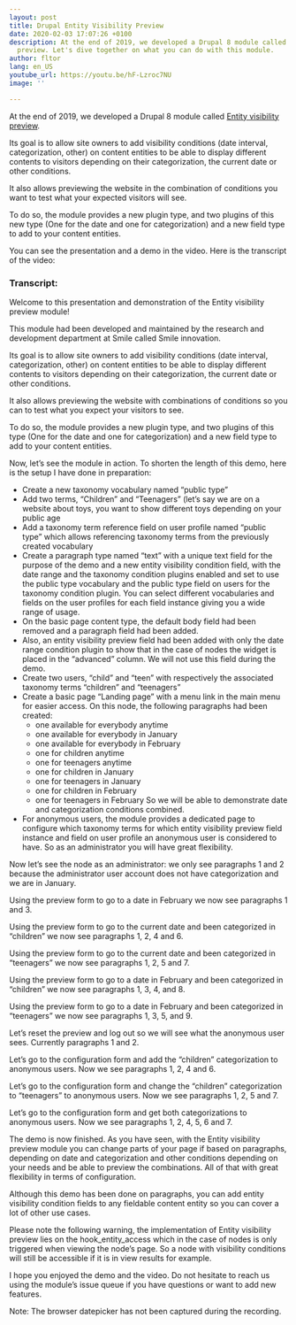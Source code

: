```yaml
---
layout: post
title: Drupal Entity Visibility Preview
date: 2020-02-03 17:07:26 +0100
description: At the end of 2019, we developed a Drupal 8 module called Entity visibility
  preview. Let's dive together on what you can do with this module.
author: fltor
lang: en_US
youtube_url: https://youtu.be/hF-Lzroc7NU
image: ''

---
```

At the end of 2019, we developed a Drupal 8 module called [Entity visibility preview](https://www.drupal.org/project/entity_visibility_preview).

Its goal is to allow site owners to add visibility conditions (date interval, categorization, other) on content entities to be able to display different contents to visitors depending on their categorization, the current date or other conditions.

It also allows previewing the website in the combination of conditions you want to test what your expected visitors will see.

To do so, the module provides a new plugin type, and two plugins of this new type (One for the date and one for categorization) and a new field type to add to your content entities.

You can see the presentation and a demo in the video. Here is the transcript of the video:

### Transcript:

Welcome to this presentation and demonstration of the Entity visibility preview module!

This module had been developed and maintained by the research and development department at Smile called Smile innovation.

Its goal is to allow site owners to add visibility conditions (date interval, categorization, other) on content entities to be able to display different contents to visitors depending on their categorization, the current date or other conditions.

It also allows previewing the website with combinations of conditions so you can to test what you expect your visitors to see.

To do so, the module provides a new plugin type, and two plugins of this type (One for the date and one for categorization) and a new field type to add to your content entities.

Now, let’s see the module in action. To shorten the length of this demo, here is the setup I have done in preparation:
- Create a new taxonomy vocabulary named “public type”
- Add two terms, “Children” and “Teenagers” (let’s say we are on a website about toys, you want to show different toys depending on your public age
- Add a taxonomy term reference field on user profile named “public type” which allows referencing taxonomy terms from the previously created vocabulary
- Create a paragraph type named “text” with a unique text field for the purpose of the demo and a new entity visibility condition field, with the date range and the taxonomy condition plugins enabled and set to use the public type vocabulary and the public type field on users for the taxonomy condition plugin. You can select different vocabularies and fields on the user profiles for each field instance giving you a wide range of usage.
- On the basic page content type, the default body field had been removed and a paragraph field had been added.
- Also, an entity visibility preview field had been added with only the date range condition plugin to show that in the case of nodes the widget is placed in the “advanced” column. We will not use this field during the demo.
- Create two users, “child” and “teen” with respectively the associated taxonomy terms “children” and “teenagers”
- Create a basic page “Landing page” with a menu link in the main menu for easier access. On this node, the following paragraphs had been created:
    - one available for everybody anytime
    - one available for everybody in January
    - one available for everybody in February
    - one for children anytime
    - one for teenagers anytime
    - one for children in January
    - one for teenagers in January
    - one for children in February
    - one for teenagers in February
So we will be able to demonstrate date and categorization conditions combined.
- For anonymous users, the module provides a dedicated page to configure which taxonomy terms for which entity visibility preview field instance and field on user profile an anonymous user is considered to have. So as an administrator you will have great flexibility.

Now let’s see the node as an administrator: we only see paragraphs 1 and 2 because the administrator user account does not have categorization and we are in January.

Using the preview form to go to a date in February we now see paragraphs 1 and 3.

Using the preview form to go to the current date and been categorized in “children” we now see paragraphs 1, 2, 4 and 6.

Using the preview form to go to the current date and been categorized in “teenagers” we now see paragraphs 1, 2, 5 and 7.

Using the preview form to go to a date in February and been categorized in “children” we now see paragraphs 1, 3, 4, and 8.

Using the preview form to go to a date in February and been categorized in “teenagers” we now see paragraphs 1, 3, 5, and 9.

Let’s reset the preview and log out so we will see what the anonymous user sees. Currently paragraphs 1 and 2.

Let’s go to the configuration form and add the “children” categorization to anonymous users. Now we see paragraphs 1, 2, 4 and 6.

Let’s go to the configuration form and change the “children” categorization to “teenagers” to anonymous users. Now we see paragraphs 1, 2, 5 and 7.

Let’s go to the configuration form and get both categorizations to anonymous users. Now we see paragraphs 1, 2, 4, 5, 6 and 7.

The demo is now finished. As you have seen, with the Entity visibility preview module you can change parts of your page if based on paragraphs, depending on date and categorization and other conditions depending on your needs and be able to preview the combinations. All of that with great flexibility in terms of configuration.

Although this demo has been done on paragraphs, you can add entity visibility condition fields to any fieldable content entity so you can cover a lot of other use cases.

Please note the following warning, the implementation of Entity visibility preview lies on the hook_entity_access which in the case of nodes is only triggered when viewing the node’s page. So a node with visibility conditions will still be accessible if it is in view results for example.

I hope you enjoyed the demo and the video. Do not hesitate to reach us using the module’s issue queue if you have questions or want to add new features.

Note: The browser datepicker has not been captured during the recording.